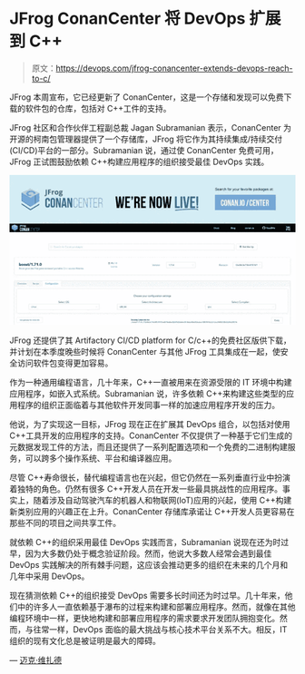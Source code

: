 # JFrog ConanCenter 将 DevOps 扩展到 C++

> 原文：<https://devops.com/jfrog-conancenter-extends-devops-reach-to-c/>

JFrog 本周宣布，它已经更新了 ConanCenter，这是一个存储和发现可以免费下载的软件包的仓库，包括对 C++工件的支持。

JFrog 社区和合作伙伴工程副总裁 Jagan Subramanian 表示，ConanCenter 为开源的柯南包管理器提供了一个存储库，JFrog 将它作为其持续集成/持续交付(CI/CD)平台的一部分。Subramanian 说，通过使 ConanCenter 免费可用，JFrog 正试图鼓励依赖 C++构建应用程序的组织接受最佳 DevOps 实践。

![](img/aa3ddbf1f143fb801478bba3c1c49c9a.png)

JFrog 还提供了其 Artifactory CI/CD platform for C/c++的免费社区版供下载，并计划在本季度晚些时候将 ConanCenter 与其他 JFrog 工具集成在一起，使安全访问软件包变得更加容易。

作为一种通用编程语言，几十年来，C++一直被用来在资源受限的 IT 环境中构建应用程序，如嵌入式系统。Subramanian 说，许多依赖 C++来构建这些类型的应用程序的组织正面临着与其他软件开发同事一样的加速应用程序开发的压力。

他说，为了实现这一目标，JFrog 现在正在扩展其 DevOps 组合，以包括对使用 C++工具开发的应用程序的支持。ConanCenter 不仅提供了一种基于它们生成的元数据发现工件的方法，而且还提供了一系列配置选项和一个免费的二进制构建服务，可以跨多个操作系统、平台和编译器应用。

尽管 C++寿命很长，替代编程语言也在兴起，但它仍然在一系列垂直行业中扮演着独特的角色。仍然有很多 C++开发人员在开发一些最具挑战性的应用程序。事实上，随着涉及自动驾驶汽车的机器人和物联网(IoT)应用的兴起，使用 C++构建新类别应用的兴趣正在上升。ConanCenter 存储库承诺让 C++开发人员更容易在那些不同的项目之间共享工件。

就依赖 C++的组织采用最佳 DevOps 实践而言，Subramanian 说现在还为时过早，因为大多数仍处于概念验证阶段。然而，他说大多数人经常会遇到最佳 DevOps 实践解决的所有棘手问题，这应该会推动更多的组织在未来的几个月和几年中采用 DevOps。

现在猜测依赖 C++的组织接受 DevOps 需要多长时间还为时过早。几十年来，他们中的许多人一直依赖基于瀑布的过程来构建和部署应用程序。然而，就像在其他编程环境中一样，更快地构建和部署应用程序的需求要求开发团队拥抱变化。然而，与往常一样，DevOps 面临的最大挑战与核心技术平台关系不大。相反，IT 组织的现有文化总是被证明是最大的障碍。

— [迈克·维扎德](https://devops.com/author/mike-vizard/)